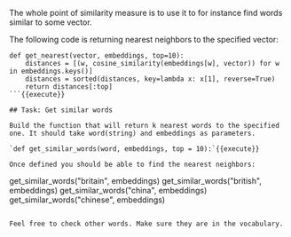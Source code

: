 The whole point of similarity measure is to use it to for instance find words similar to some vector.

The following code is returning nearest neighbors to the specified vector:

```
def get_nearest(vector, embeddings, top=10):
    distances = [(w, cosine_similarity(embeddings[w], vector)) for w in embeddings.keys()]
    distances = sorted(distances, key=lambda x: x[1], reverse=True)
    return distances[:top]
```{{execute}}

## Task: Get similar words

Build the function that will return k nearest words to the specified one. It should take word(string) and embeddings as parameters.

`def get_similar_words(word, embeddings, top = 10):`{{execute}}

Once defined you should be able to find the nearest neighbors:

```
get_similar_words("britain", embeddings)
get_similar_words("british", embeddings)
get_similar_words("china", embeddings)
get_similar_words("chinese", embeddings)
```{{execute}}

Feel free to check other words. Make sure they are in the vocabulary.
